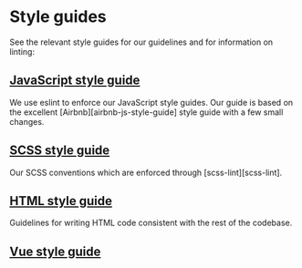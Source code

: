 # Style guides

See the relevant style guides for our guidelines and for information on linting:

## [JavaScript style guide](javascript.md)

We use eslint to enforce our JavaScript style guides. Our guide is based on
the excellent [Airbnb][airbnb-js-style-guide] style guide with a few small
changes.

## [SCSS style guide](scss.md)

Our SCSS conventions which are enforced through [scss-lint][scss-lint].

## [HTML style guide](html.md)

Guidelines for writing HTML code consistent with the rest of the codebase.

## [Vue style guide](vue.md)
